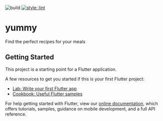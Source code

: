 ![build](https://github.com/fremfi/yummy/actions/workflows/ci.yml/badge.svg)
[![style: lint](https://img.shields.io/badge/style-lint-4BC0F5.svg)](https://pub.dev/packages/lint)

# yummy

Find the perfect recipes for your meals

## Getting Started

This project is a starting point for a Flutter application.

A few resources to get you started if this is your first Flutter project:

- [Lab: Write your first Flutter app](https://flutter.dev/docs/get-started/codelab)
- [Cookbook: Useful Flutter samples](https://flutter.dev/docs/cookbook)

For help getting started with Flutter, view our
[online documentation](https://flutter.dev/docs), which offers tutorials,
samples, guidance on mobile development, and a full API reference.
